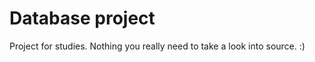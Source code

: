 Database project
========================

Project for studies. Nothing you really need to take a look into source. :)
